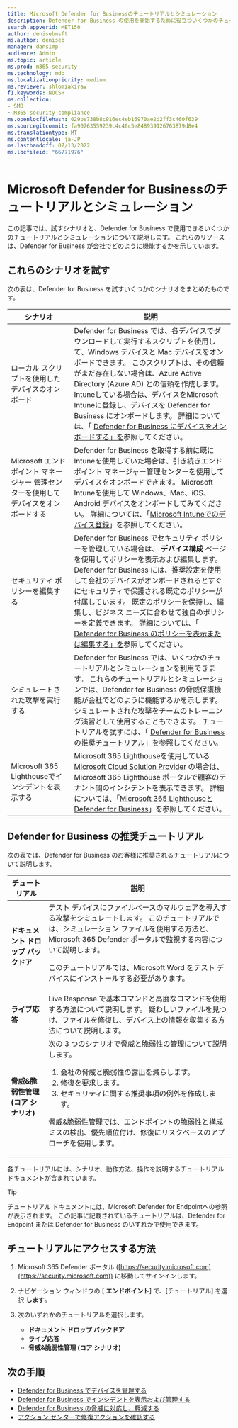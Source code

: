 ```yaml
---
title: Microsoft Defender for Businessのチュートリアルとシミュレーション
description: Defender for Business の使用を開始するために役立ついくつかのチュートリアルについて説明します。
search.appverid: MET150
author: denisebmsft
ms.author: deniseb
manager: dansimp
audience: Admin
ms.topic: article
ms.prod: m365-security
ms.technology: mdb
ms.localizationpriority: medium
ms.reviewer: shlomiakirav
f1.keywords: NOCSH
ms.collection:
- SMB
- M365-security-compliance
ms.openlocfilehash: 029be738b8c916ec4eb16970ae2d2ff3c460f639
ms.sourcegitcommit: fa90763559239c4c46c5e848939126763879d8e4
ms.translationtype: MT
ms.contentlocale: ja-JP
ms.lasthandoff: 07/13/2022
ms.locfileid: "66771976"
---
```

# <a name="tutorials-and-simulations-in-microsoft-defender-for-business"></a>Microsoft Defender for Businessのチュートリアルとシミュレーション

この記事では、試すシナリオと、Defender for Business で使用できるいくつかのチュートリアルとシミュレーションについて説明します。 これらのリソースは、Defender for Business が会社でどのように機能するかを示しています。


## <a name="try-these-scenarios"></a>これらのシナリオを試す

次の表は、Defender for Business を試すいくつかのシナリオをまとめたものです。

| シナリオ  | 説明  |
|---------|---------|
| ローカル スクリプトを使用したデバイスのオンボード     | Defender for Business では、各デバイスでダウンロードして実行するスクリプトを使用して、Windows デバイスと Mac デバイスをオンボードできます。 このスクリプトは、その信頼がまだ存在しない場合は、Azure Active Directory (Azure AD) との信頼を作成します。Intuneしている場合は、デバイスをMicrosoft Intuneに登録し、デバイスを Defender for Business にオンボードします。 詳細については、「 [Defender for Business にデバイスをオンボードする」を](mdb-onboard-devices.md)参照してください。         |
| Microsoft エンドポイント マネージャー 管理センターを使用してデバイスをオンボードする     | Defender for Business を取得する前に既にIntuneを使用していた場合は、引き続きエンドポイント マネージャー管理センターを使用してデバイスをオンボードできます。 Microsoft Intuneを使用して Windows、Mac、iOS、Android デバイスをオンボードしてみてください。 詳細については、「[Microsoft Intuneでのデバイス登録](/mem/intune/enrollment/device-enrollment)」を参照してください。        |
| セキュリティ ポリシーを編集する     | Defender for Business でセキュリティ ポリシーを管理している場合は、 **デバイス構成** ページを使用してポリシーを表示および編集します。 Defender for Business には、推奨設定を使用して会社のデバイスがオンボードされるとすぐにセキュリティで保護される既定のポリシーが付属しています。 既定のポリシーを保持し、編集し、ビジネス ニーズに合わせて独自のポリシーを定義できます。 詳細については、「 [Defender for Business のポリシーを表示または編集する」を](mdb-view-edit-policies.md)参照してください。        |
| シミュレートされた攻撃を実行する   | Defender for Business では、いくつかのチュートリアルとシミュレーションを利用できます。 これらのチュートリアルとシミュレーションでは、Defender for Business の脅威保護機能が会社でどのように機能するかを示します。 シミュレートされた攻撃をチームのトレーニング演習として使用することもできます。 チュートリアルを試すには、「 [Defender for Business の推奨チュートリアル」を](#recommended-tutorials-for-defender-for-business)参照してください。         |
| Microsoft 365 Lighthouseでインシデントを表示する     | Microsoft 365 Lighthouseを使用している [Microsoft Cloud Solution Provider](/partner-center/enrolling-in-the-csp-program) の場合は、Microsoft 365 Lighthouse ポータルで顧客のテナント間のインシデントを表示できます。 詳細については、「[Microsoft 365 Lighthouseと Defender for Business](mdb-lighthouse-integration.md)」を参照してください。       |


## <a name="recommended-tutorials-for-defender-for-business"></a>Defender for Business の推奨チュートリアル

次の表では、Defender for Business のお客様に推奨されるチュートリアルについて説明します。

| チュートリアル  | 説明  |
|---------|---------|
| **ドキュメント ドロップ バックドア**     | テスト デバイスにファイルベースのマルウェアを導入する攻撃をシミュレートします。 このチュートリアルでは、シミュレーション ファイルを使用する方法と、Microsoft 365 Defender ポータルで監視する内容について説明します。 <p>このチュートリアルでは、Microsoft Word をテスト デバイスにインストールする必要があります。   |
| **ライブ応答**     | Live Response で基本コマンドと高度なコマンドを使用する方法について説明します。 疑わしいファイルを見つけ、ファイルを修復し、デバイス上の情報を収集する方法について説明します。   |
| **脅威&脆弱性管理 (コア シナリオ)**     | 次の 3 つのシナリオで脅威と脆弱性の管理について説明します。<ol><li>会社の脅威と脆弱性の露出を減らします。</li><li>修復を要求します。</li><li>セキュリティに関する推奨事項の例外を作成します。</li></ol> <p> 脅威&脆弱性管理では、エンドポイントの脆弱性と構成ミスの検出、優先順位付け、修復にリスクベースのアプローチを使用します。      |

各チュートリアルには、シナリオ、動作方法、操作を説明するチュートリアル ドキュメントが含まれています。

> [!TIP]
> チュートリアル ドキュメントには、Microsoft Defender for Endpointへの参照が表示されます。 この記事に記載されているチュートリアルは、Defender for Endpoint または Defender for Business のいずれかで使用できます。

## <a name="how-to-access-the-tutorials"></a>チュートリアルにアクセスする方法

1. Microsoft 365 Defender ポータル ([https://security.microsoft.com](https://security.microsoft.com)) に移動してサインインします。

2. ナビゲーション ウィンドウの [ **エンドポイント**] で、[チュートリアル] を選択 **します**。

3. 次のいずれかのチュートリアルを選択します。

   - **ドキュメント ドロップ バックドア**
   - **ライブ応答**
   - **脅威&脆弱性管理 (コア シナリオ)**

## <a name="next-steps"></a>次の手順

- [Defender for Business でデバイスを管理する](mdb-manage-devices.md)
- [Defender for Business でインシデントを表示および管理する](mdb-view-manage-incidents.md)
- [Defender for Business の脅威に対応し、軽減する](mdb-respond-mitigate-threats.md)
- [アクション センターで修復アクションを確認する](mdb-review-remediation-actions.md)